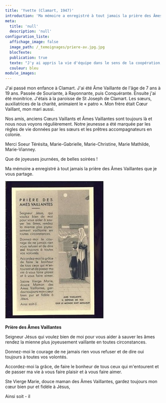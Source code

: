 ```yaml
---
title: 'Yvette (Clamart, 1947)'
introduction: 'Ma mémoire a enregistré à tout jamais la prière des Âmes Vaillantes : "Seigneur Jésus qui voulez bien de moi pour vous aider à sauver les âmes rendez la mienne plus joyeusement vaillante en toutes circonstances...."'
meta:
  title: 'null'
  description: 'null'
configuration_liste:
  affichage_image: false
  image_path: /_temoignages/priere-av.jpg.jpg
  blocTexte:
  publication: true
  texte: "J'y ai appris la vie d'équipe dans le sens de la coopération, également le goût de l'ascèse pour soi-même, sans se comparer, ni juger les autres. J'y ai appris à voir la valeur de l'autre."
  couleur: bleu
module_images:
---
```



<div><p>J'ai pass&eacute; mon enfance &agrave; Clamart. J'ai &eacute;t&eacute; &Acirc;me Vaillante de l'&acirc;ge de 7 ans &agrave; 19 ans. Pass&eacute;e de Souriante, &agrave; Rayonnante, puis Conqu&eacute;rante. Ensuite j'ai &eacute;t&eacute; monitrice. J'&eacute;tais &agrave; la paroisse de St Joseph de Clamart. Les s&oelig;urs, auxiliatrices de la charit&eacute;, animaient le &laquo; patro &raquo;. Mon fr&egrave;re &eacute;tait C&oelig;ur Vaillant, mon mari aussi.</p><p>Nos amis, anciens C&oelig;urs Vaillants et &Acirc;mes Vaillantes sont toujours l&agrave; et nous nous voyons r&eacute;guli&egrave;rement. Notre jeunesse a &eacute;t&eacute; marqu&eacute;e par les r&egrave;gles de vie donn&eacute;es par les s&oelig;urs et les pr&ecirc;tres accompagnateurs en colonie.</p><p>Merci Soeur T&eacute;r&eacute;sita, Marie-Gabrielle, Marie-Christine, Marie Mathilde, Marie-Vianney.</p><p>Que de joyeuses journ&eacute;es, de belles soir&eacute;es !</p><p>Ma m&eacute;moire a enregistr&eacute; &agrave; tout jamais la pri&egrave;re des &Acirc;mes Vaillantes que je vous partage.</p><p><img width="318" height="446" alt="" src="/uploads/versions/priere-av.jpg---x----318-446x---.jpg" /></p><p><strong>Pri&egrave;re des &Acirc;mes Vaillantes</strong></p><p>Seigneur J&eacute;sus qui voulez bien de moi pour vous aider &agrave; sauver les &acirc;mes rendez la mienne plus joyeusement vaillante en toutes circonstances.</p><p>Donnez-moi le courage de ne jamais rien vous refuser et de dire oui toujours &agrave; toutes vos volont&eacute;s.</p><p>Accordez-moi la gr&acirc;ce, de faire le bonheur de tous ceux qui m'entourent et de passer ma vie &agrave; vous faire plaisir et &agrave; vous faire aimer.</p><p>Ste Vierge Marie, douce maman des &Acirc;mes Vaillantes, gardez toujours mon c&oelig;ur bien pur et fid&egrave;le &agrave; J&eacute;sus,</p><p>Ainsi soit - il</p><p>&nbsp; &nbsp; &nbsp; &nbsp; &nbsp; &nbsp; &nbsp; &nbsp;&nbsp;</p></div>
